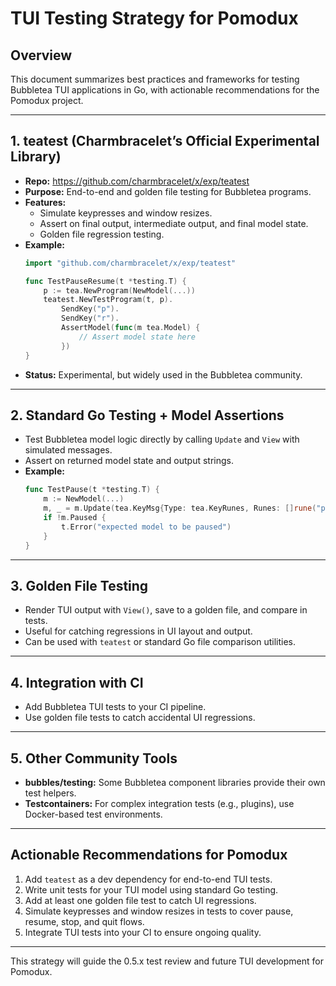# TUI Testing Strategy for Pomodux

## Overview
This document summarizes best practices and frameworks for testing Bubbletea TUI applications in Go, with actionable recommendations for the Pomodux project.

---

## 1. teatest (Charmbracelet’s Official Experimental Library)
- **Repo:** https://github.com/charmbracelet/x/exp/teatest
- **Purpose:** End-to-end and golden file testing for Bubbletea programs.
- **Features:**
  - Simulate keypresses and window resizes.
  - Assert on final output, intermediate output, and final model state.
  - Golden file regression testing.
- **Example:**
  ```go
  import "github.com/charmbracelet/x/exp/teatest"

  func TestPauseResume(t *testing.T) {
      p := tea.NewProgram(NewModel(...))
      teatest.NewTestProgram(t, p).
          SendKey("p").
          SendKey("r").
          AssertModel(func(m tea.Model) {
              // Assert model state here
          })
  }
  ```
- **Status:** Experimental, but widely used in the Bubbletea community.

---

## 2. Standard Go Testing + Model Assertions
- Test Bubbletea model logic directly by calling `Update` and `View` with simulated messages.
- Assert on returned model state and output strings.
- **Example:**
  ```go
  func TestPause(t *testing.T) {
      m := NewModel(...)
      m, _ = m.Update(tea.KeyMsg{Type: tea.KeyRunes, Runes: []rune("p")})
      if !m.Paused {
          t.Error("expected model to be paused")
      }
  }
  ```

---

## 3. Golden File Testing
- Render TUI output with `View()`, save to a golden file, and compare in tests.
- Useful for catching regressions in UI layout and output.
- Can be used with `teatest` or standard Go file comparison utilities.

---

## 4. Integration with CI
- Add Bubbletea TUI tests to your CI pipeline.
- Use golden file tests to catch accidental UI regressions.

---

## 5. Other Community Tools
- **bubbles/testing:** Some Bubbletea component libraries provide their own test helpers.
- **Testcontainers:** For complex integration tests (e.g., plugins), use Docker-based test environments.

---

## Actionable Recommendations for Pomodux
1. Add `teatest` as a dev dependency for end-to-end TUI tests.
2. Write unit tests for your TUI model using standard Go testing.
3. Add at least one golden file test to catch UI regressions.
4. Simulate keypresses and window resizes in tests to cover pause, resume, stop, and quit flows.
5. Integrate TUI tests into your CI to ensure ongoing quality.

---

This strategy will guide the 0.5.x test review and future TUI development for Pomodux. 